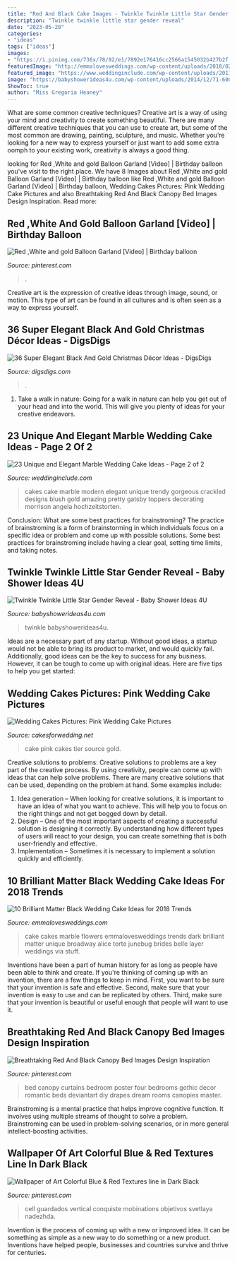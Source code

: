 ```yaml
---
title: "Red And Black Cake Images - Twinkle Twinkle Little Star Gender Reveal"
description: "Twinkle twinkle little star gender reveal"
date: "2023-05-20"
categories:
- "ideas"
tags: ["ideas"]
images:
- "https://i.pinimg.com/736x/78/92/e1/7892e176416cc2566a1545032b427b2f.jpg"
featuredImage: "http://emmalovesweddings.com/wp-content/uploads/2018/02/black-and-white-marble-wedding-cake-with-flowers.jpg"
featured_image: "https://www.weddinginclude.com/wp-content/uploads/2017/06/Modern-black-white-and-blush-cake-with-three-tiers.jpg"
image: "https://babyshowerideas4u.com/wp-content/uploads/2014/12/71-600x900.jpeg"
ShowToc: true
author: "Miss Gregoria Heaney"
---
```



What are some common creative techniques?
Creative art is a way of using your mind and creativity to create something beautiful. There are many different creative techniques that you can use to create art, but some of the most common are drawing, painting, sculpture, and music. Whether you’re looking for a new way to express yourself or just want to add some extra oomph to your existing work, creativity is always a good thing.

	

		
looking for Red ,White and gold Balloon Garland [Video] | Birthday balloon you've visit to the right place. We have 8 Images about Red ,White and gold Balloon Garland [Video] | Birthday balloon like Red ,White and gold Balloon Garland [Video] | Birthday balloon, Wedding Cakes Pictures: Pink Wedding Cake Pictures and also Breathtaking Red And Black Canopy Bed Images Design Inspiration. Read more:
		
    
## Red ,White And Gold Balloon Garland [Video] | Birthday Balloon

<img loading=lazy src="https://i.pinimg.com/736x/78/92/e1/7892e176416cc2566a1545032b427b2f.jpg" onerror="this.onerror=null;this.src='https://tse4.mm.bing.net/th?id=OIP.NVZ3UmrJmXtoRjsNmai1IwHaNK&amp;pid=15.1';" alt="Red ,White and gold Balloon Garland [Video] | Birthday balloon">

_Source: pinterest.com_

>. 

	

Creative art is the expression of creative ideas through image, sound, or motion. This type of art can be found in all cultures and is often seen as a way to express yourself.

    
## 36 Super Elegant Black And Gold Christmas Décor Ideas - DigsDigs

<img loading=lazy src="https://www.digsdigs.com/photos/elegant-black-and-gold-christmas-decor-ideas-37-554x738.jpg" onerror="this.onerror=null;this.src='https://tse3.mm.bing.net/th?id=OIP.QLtUxbSqYn_cRW4GCM1o8AHaJ3&amp;pid=15.1';" alt="36 Super Elegant Black And Gold Christmas Décor Ideas - DigsDigs">

_Source: digsdigs.com_

>. 

	

1) Take a walk in nature: Going for a walk in nature can help you get out of your head and into the world. This will give you plenty of ideas for your creative endeavors.

    
## 23 Unique And Elegant Marble Wedding Cake Ideas - Page 2 Of 2

<img loading=lazy src="https://www.weddinginclude.com/wp-content/uploads/2017/06/Modern-black-white-and-blush-cake-with-three-tiers.jpg" onerror="this.onerror=null;this.src='https://tse1.mm.bing.net/th?id=OIP.cktE23oJ7WF4Qq9WzJJp5QHaLJ&amp;pid=15.1';" alt="23 Unique and Elegant Marble Wedding Cake Ideas - Page 2 of 2">

_Source: weddinginclude.com_

>cakes cake marble modern elegant unique trendy gorgeous crackled designs blush gold amazing pretty gatsby toppers decorating morrison angela hochzeitstorten. 

	

Conclusion: What are some best practices for brainstroming?
The practice of brainstroming is a form of brainstorming in which individuals focus on a specific idea or problem and come up with possible solutions. Some best practices for brainstroming include having a clear goal, setting time limits, and taking notes.

    
## Twinkle Twinkle Little Star Gender Reveal - Baby Shower Ideas 4U

<img loading=lazy src="https://babyshowerideas4u.com/wp-content/uploads/2014/12/71-600x900.jpeg" onerror="this.onerror=null;this.src='https://tse4.mm.bing.net/th?id=OIP.KuPQJKCRIKL2LTUZtOAxNQHaLH&amp;pid=15.1';" alt="Twinkle Twinkle Little Star Gender Reveal - Baby Shower Ideas 4U">

_Source: babyshowerideas4u.com_

>twinkle babyshowerideas4u. 

	

Ideas are a necessary part of any startup. Without good ideas, a startup would not be able to bring its product to market, and would quickly fail. Additionally, good ideas can be the key to success for any business. However, it can be tough to come up with original ideas. Here are five tips to help you get started: 

    
## Wedding Cakes Pictures: Pink Wedding Cake Pictures

<img loading=lazy src="http://1.bp.blogspot.com/_U56yhynHDXY/TSbq_u1pMlI/AAAAAAAACoQ/VbpHd7hu_W8/s1600/5-tier-pink-cake.png" onerror="this.onerror=null;this.src='https://tse2.mm.bing.net/th?id=OIP.ET401vyR1zZEk6-QMoenYwAAAA&amp;pid=15.1';" alt="Wedding Cakes Pictures: Pink Wedding Cake Pictures">

_Source: cakesforwedding.net_

>cake pink cakes tier source gold. 

	

Creative solutions to problems:
Creative solutions to problems are a key part of the creative process. By using creativity, people can come up with ideas that can help solve problems. There are many creative solutions that can be used, depending on the problem at hand. Some examples include:
1. Idea generation – When looking for creative solutions, it is important to have an idea of what you want to achieve. This will help you to focus on the right things and not get bogged down by detail.
2. Design – One of the most important aspects of creating a successful solution is designing it correctly. By understanding how different types of users will react to your design, you can create something that is both user-friendly and effective.
3. Implementation – Sometimes it is necessary to implement a solution quickly and efficiently.

    
## 10 Brilliant Matter Black Wedding Cake Ideas For 2018 Trends

<img loading=lazy src="http://emmalovesweddings.com/wp-content/uploads/2018/02/black-and-white-marble-wedding-cake-with-flowers.jpg" onerror="this.onerror=null;this.src='https://tse2.mm.bing.net/th?id=OIP.MBPVexX5ZUWRu2C6i99hAwHaLG&amp;pid=15.1';" alt="10 Brilliant Matter Black Wedding Cake Ideas for 2018 Trends">

_Source: emmalovesweddings.com_

>cake cakes marble flowers emmalovesweddings trends dark brilliant matter unique broadway alice torte junebug brides belle layer weddings via stuff. 

	

Inventions have been a part of human history for as long as people have been able to think and create. If you're thinking of coming up with an invention, there are a few things to keep in mind. First, you want to be sure that your invention is safe and effective. Second, make sure that your invention is easy to use and can be replicated by others. Third, make sure that your invention is beautiful or useful enough that people will want to use it.

    
## Breathtaking Red And Black Canopy Bed Images Design Inspiration

<img loading=lazy src="https://i.pinimg.com/736x/79/b0/77/79b07770401552132e19101d9449bc00--black-canopy-beds-canopy-bed-curtains.jpg" onerror="this.onerror=null;this.src='https://tse2.mm.bing.net/th?id=OIP.KE2kU-zrYrfvvuw0ANy-zwHaLH&amp;pid=15.1';" alt="Breathtaking Red And Black Canopy Bed Images Design Inspiration">

_Source: pinterest.com_

>bed canopy curtains bedroom poster four bedrooms gothic decor romantic beds deviantart diy drapes dream rooms canopies master. 

	

Brainstroming is a mental practice that helps improve cognitive function. It involves using multiple streams of thought to solve a problem. Brainstroming can be used in problem-solving scenarios, or in more general intellect-boosting activities.

    
## Wallpaper Of Art Colorful Blue &amp; Red Textures Line In Dark Black

<img loading=lazy src="https://i.pinimg.com/736x/8f/72/96/8f7296a7550f08a0bd913eda243737a6.jpg" onerror="this.onerror=null;this.src='https://tse2.mm.bing.net/th?id=OIP.1vFfaTWhrGTsEptAi3D79gHaNK&amp;pid=15.1';" alt="Wallpaper of Art Colorful Blue &amp; Red Textures line in Dark Black">

_Source: pinterest.com_

>cell guardados vertical conquiste mobinations objetivos svetlaya nadezhda. 

	

Invention is the process of coming up with a new or improved idea. It can be something as simple as a new way to do something or a new product. Inventions have helped people, businesses and countries survive and thrive for centuries.

